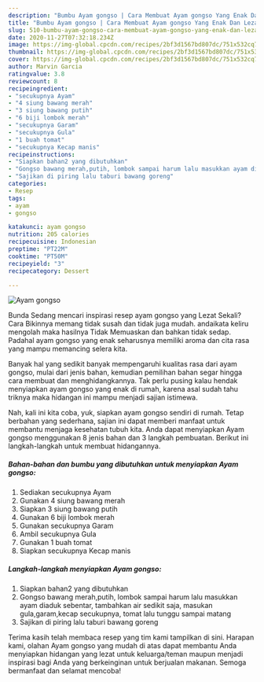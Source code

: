 ```yaml
---
description: "Bumbu Ayam gongso | Cara Membuat Ayam gongso Yang Enak Dan Lezat"
title: "Bumbu Ayam gongso | Cara Membuat Ayam gongso Yang Enak Dan Lezat"
slug: 510-bumbu-ayam-gongso-cara-membuat-ayam-gongso-yang-enak-dan-lezat
date: 2020-11-27T07:32:18.234Z
image: https://img-global.cpcdn.com/recipes/2bf3d1567bd807dc/751x532cq70/ayam-gongso-foto-resep-utama.jpg
thumbnail: https://img-global.cpcdn.com/recipes/2bf3d1567bd807dc/751x532cq70/ayam-gongso-foto-resep-utama.jpg
cover: https://img-global.cpcdn.com/recipes/2bf3d1567bd807dc/751x532cq70/ayam-gongso-foto-resep-utama.jpg
author: Marvin Garcia
ratingvalue: 3.8
reviewcount: 8
recipeingredient:
- "secukupnya Ayam"
- "4 siung bawang merah"
- "3 siung bawang putih"
- "6 biji lombok merah"
- "secukupnya Garam"
- "secukupnya Gula"
- "1 buah tomat"
- "secukupnya Kecap manis"
recipeinstructions:
- "Siapkan bahan2 yang dibutuhkan"
- "Gongso bawang merah,putih, lombok sampai harum lalu masukkan ayam diaduk sebentar, tambahkan air sedikit saja, masukan gula,garam,kecap secukupnya, tomat lalu tunggu sampai matang"
- "Sajikan di piring lalu taburi bawang goreng"
categories:
- Resep
tags:
- ayam
- gongso

katakunci: ayam gongso 
nutrition: 205 calories
recipecuisine: Indonesian
preptime: "PT22M"
cooktime: "PT50M"
recipeyield: "3"
recipecategory: Dessert

---
```



![Ayam gongso](https://img-global.cpcdn.com/recipes/2bf3d1567bd807dc/751x532cq70/ayam-gongso-foto-resep-utama.jpg)

Bunda Sedang mencari inspirasi resep ayam gongso yang Lezat Sekali? Cara Bikinnya memang tidak susah dan tidak juga mudah. andaikata keliru mengolah maka hasilnya Tidak Memuaskan dan bahkan tidak sedap. Padahal ayam gongso yang enak seharusnya memiliki aroma dan cita rasa yang mampu memancing selera kita.



Banyak hal yang sedikit banyak mempengaruhi kualitas rasa dari ayam gongso, mulai dari jenis bahan, kemudian pemilihan bahan segar hingga cara membuat dan menghidangkannya. Tak perlu pusing kalau hendak menyiapkan ayam gongso yang enak di rumah, karena asal sudah tahu triknya maka hidangan ini mampu menjadi sajian istimewa.


Nah, kali ini kita coba, yuk, siapkan ayam gongso sendiri di rumah. Tetap berbahan yang sederhana, sajian ini dapat memberi manfaat untuk membantu menjaga kesehatan tubuh kita. Anda dapat menyiapkan Ayam gongso menggunakan 8 jenis bahan dan 3 langkah pembuatan. Berikut ini langkah-langkah untuk membuat hidangannya.

<!--inarticleads1-->

##### Bahan-bahan dan bumbu yang dibutuhkan untuk menyiapkan Ayam gongso:

1. Sediakan secukupnya Ayam
1. Gunakan 4 siung bawang merah
1. Siapkan 3 siung bawang putih
1. Gunakan 6 biji lombok merah
1. Gunakan secukupnya Garam
1. Ambil secukupnya Gula
1. Gunakan 1 buah tomat
1. Siapkan secukupnya Kecap manis




<!--inarticleads2-->

##### Langkah-langkah menyiapkan Ayam gongso:

1. Siapkan bahan2 yang dibutuhkan
1. Gongso bawang merah,putih, lombok sampai harum lalu masukkan ayam diaduk sebentar, tambahkan air sedikit saja, masukan gula,garam,kecap secukupnya, tomat lalu tunggu sampai matang
1. Sajikan di piring lalu taburi bawang goreng




Terima kasih telah membaca resep yang tim kami tampilkan di sini. Harapan kami, olahan Ayam gongso yang mudah di atas dapat membantu Anda menyiapkan hidangan yang lezat untuk keluarga/teman maupun menjadi inspirasi bagi Anda yang berkeinginan untuk berjualan makanan. Semoga bermanfaat dan selamat mencoba!

